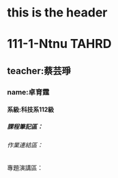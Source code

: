 this is the header 
====================
# 111-1-Ntnu TAHRD
## teacher:蔡芸琤
### name:卓育霆
#### 系級:科技系112級
##### 課程筆記區：
###### 作業連結區：
專題演講區：
